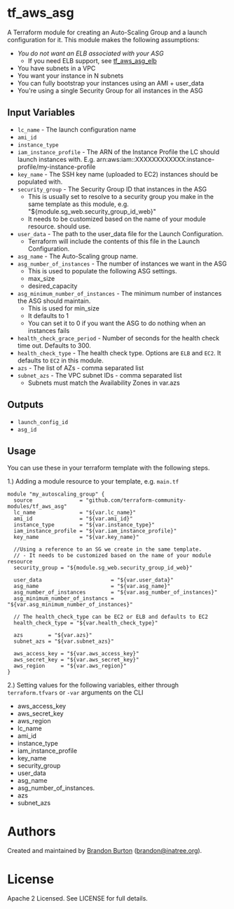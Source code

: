tf_aws_asg
==========
A Terraform module for creating an Auto-Scaling Group and a launch
configuration for it.
This module makes the following assumptions:
* *You do not want an ELB associated with your ASG*
   * If you need ELB support, see [tf_aws_asg_elb](https://github.com/terraform-community-modules/tf_aws_asg_elb)
* You have subnets in a VPC
* You want your instance in N subnets
* You can fully bootstrap your instances using an AMI + user_data
* You're using a single Security Group for all instances in the ASG

Input Variables
---------------

- `lc_name` - The launch configuration name
- `ami_id`
- `instance_type`
- `iam_instance_profile` - The ARN of the Instance Profile the LC should
   launch instances with.
   E.g. arn:aws:iam::XXXXXXXXXXXX:instance-profile/my-instance-profile
- `key_name` - The SSH key name (uploaded to EC2) instances should
   be populated with.
- `security_group` - The Security Group ID that instances in the ASG
    - This is usually set to resolve to a security group you make in the
      same template as this module, e.g. "${module.sg_web.security_group_id_web}"
    - It needs to be customized based on the name of your module resource.
   should use.
- `user_data` - The path to the user_data file for the Launch Configuration.
    - Terraform will include the contents of this file in the Launch Configuration.
- `asg_name` - The Auto-Scaling group name.
- `asg_number_of_instances` - The number of instances we want in the ASG
    - This is used to populate the following ASG settings.
    - max_size
    - desired_capacity
- `asg_minimum_number_of_instances` - The minimum number of instances
   the ASG should maintain.
    - This is used for min_size
    - It defaults to 1
    - You can set it to 0 if you want the ASG to do nothing when an
      instances fails
- `health_check_grace_period` - Number of seconds for the health check
   time out. Defaults to 300.
- `health_check_type` - The health check type. Options are `ELB` and
   `EC2`. It defaults to `EC2` in this module.
- `azs` - The list of AZs - comma separated list
- `subnet_azs` - The VPC subnet IDs - comma separated list
  - Subnets must match the Availability Zones in var.azs


Outputs
-------

- `launch_config_id`
- `asg_id`

Usage
-----

You can use these in your terraform template with the following steps.

1.) Adding a module resource to your template, e.g. `main.tf`

```
module "my_autoscaling_group" {
  source               = "github.com/terraform-community-modules/tf_aws_asg"
  lc_name              = "${var.lc_name}"
  ami_id               = "${var.ami_id}"
  instance_type        = "${var.instance_type}"
  iam_instance_profile = "${var.iam_instance_profile}"
  key_name             = "${var.key_name}"

  //Using a reference to an SG we create in the same template.
  // - It needs to be customized based on the name of your module resource
  security_group = "${module.sg_web.security_group_id_web}"

  user_data                      = "${var.user_data}"
  asg_name                       = "${var.asg_name}"
  asg_number_of_instances        = "${var.asg_number_of_instances}"
  asg_minimum_number_of_instancs = "${var.asg_minimum_number_of_instances}"

  // The health_check_type can be EC2 or ELB and defaults to EC2
  health_check_type = "${var.health_check_type}"
  
  azs        = "${var.azs}"
  subnet_azs = "${var.subnet_azs}"

  aws_access_key = "${var.aws_access_key}"
  aws_secret_key = "${var.aws_secret_key}"
  aws_region     = "${var.aws_region}"
}
```

2.) Setting values for the following variables, either through `terraform.tfvars` or `-var` arguments on the CLI

- aws_access_key
- aws_secret_key
- aws_region
- lc_name
- ami_id
- instance_type
- iam_instance_profile
- key_name
- security_group
- user_data
- asg_name
- asg_number_of_instances.
- azs
- subnet_azs

Authors
=======

Created and maintained by [Brandon Burton](https://github.com/solarce) (brandon@inatree.org).

License
=======

Apache 2 Licensed. See LICENSE for full details.

